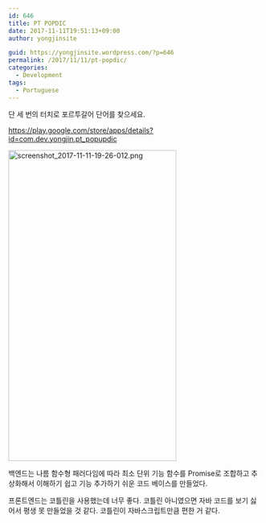 ```yaml
---
id: 646
title: PT POPDIC
date: 2017-11-11T19:51:13+09:00
author: yongjinsite

guid: https://yongjinsite.wordpress.com/?p=646
permalink: /2017/11/11/pt-popdic/
categories:
  - Development
tags:
  - Portuguese
---
```


단 세 번의 터치로 포르투갈어 단어를 찾으세요.

https://play.google.com/store/apps/details?id=com.dev.yongjin.pt_popupdic

<img class="alignnone size-full wp-image-655" src="https://yongjinsite.files.wordpress.com/2017/11/screenshot_2017-11-11-19-26-012.png?w=668" alt="screenshot_2017-11-11-19-26-012.png" width="334" height="618" /> 

백엔드는 나름 함수형 패러다임에 따라 최소 단위 기능 함수를 Promise로 조합하고 추상화해서 이해하기 쉽고 기능 추가하기 쉬운 코드 베이스를 만들었다.

프론트엔드는 코틀린을 사용했는데 너무 좋다. 코틀린 아니였으면 자바 코드를 보기 싫어서 평생 못 만들었을 것 같다. 코틀린이 자바스크립트만큼 편한 거 같다.